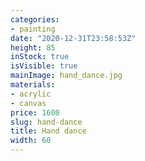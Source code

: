 ```yaml
---
categories:
- painting
date: "2020-12-31T23:58:53Z"
height: 85
inStock: true
isVisible: true
mainImage: hand_dance.jpg
materials:
- acrylic
- canvas
price: 1600
slug: hand-dance
title: Hand dance
width: 60
---
```


